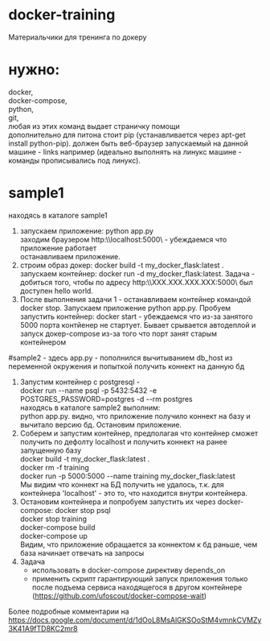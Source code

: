 # docker-training
Материальчики для тренинга по докеру
# нужно:
docker,   
docker-compose,  
python,  
git,  
любая из этих команд выдает страничку помощи  
дополнительно для питона стоит pip (устанавливается через apt-get install python-pip). 
должен быть веб-браузер запускаемый на данной машине - links например 
(идеально выполнять на линукс машине - команды прописывались под линукс). 

# sample1
находясь в каталоге sample1 
1) запускаем приложение: python app.py  
   заходим браузером http:\\\localhost:5000\ - убеждаемся что приложение работает  
   останавливаем приложение. 
2) строим образ докер: docker build -t my_docker_flask:latest .  
   запускаем контейнер: docker run -d  my_docker_flask:latest. 
   Задача - добиться того, чтобы по адресу http:\\\XXX.XXX.XXX.XXX:5000\ был доступен hello world. 
3) После выполнения задачи 1 - останавливаем контейнер командой docker stop. 
   Запускаем приложение python app.py. 
   Пробуем запустить контейнер: docker start - убеждаемся что из-за занятого 5000 порта контйенер не стартует. Бывает срывается автодеплой и запуск докер-compose из-за того что порт занят старым контейнером
   
   
#sample2 - здесь app.py - пополнился вычитыванием db_host из переменной окружения и попыткой получить коннект на данную бд
1) Запустим контейнер с postgresql -  
   docker run --name psql -p 5432:5432 -e POSTGRES_PASSWORD=postgres -d --rm postgres  
   находясь в каталоге sample2 выполним:  
   python app.py. 
   видно, что приложение  получило коннект на базу и вычитало версию бд. 
   Остановим приложение. 
2) Соберем и запустим контейнер, предполагая что контейнер сможет получить по дефолту localhost и получить коннект на ранее запущенную базу  
   docker build -t my_docker_flask:latest .  
   docker rm -f training  
   docker run -p 5000:5000 --name training  my_docker_flask:latest  
   Мы видим что коннект на БД получить не удалось, т.к. для контейнера 'localhost' - это то, что находится внутри контейнера.  
3) Остановим контейнера и попробуем запустить их через docker-compose:
   docker stop psql  
   docker stop training  
   docker-compose build  
   docker-compose up  
   Видим, что приложение обращается за коннектом к бд раньше, чем база начинает отвечать на запросы  
4) Задача  
    - использовать в docker-compose директиву depends_on  
    - применить скрипт гарантирующий запуск приложения только после подъема сервиса находящегося в другом контейнере  
    (https://github.com/ufoscout/docker-compose-wait)



Более подробные комментарии на https://docs.google.com/document/d/1dOoL8MsAlGKSOoStM4vmnkCVMZy3K41A9fTD8KC2mr8
